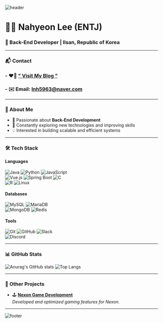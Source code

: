 ![header](https://capsule-render.vercel.app/api?type=soft&color=0:F7FBFC,50:A7C5EB,100:6A8EAE&height=60)


# 👩‍💻 Nahyeon Lee (ENTJ)  
### 🚀 Back-End Developer | Ilsan, Republic of Korea  

---

### 📬 Contact  
 ### - ❤️‍🔥 **[" Visit My Blog "](https://velog.io/@lnh03280)**  
 ### - ✉️ Email: lnh5963@naver.com  

---

### 🌟 About Me  
- 🎯 Passionate about **Back-End Development**  
- 🌱 Constantly exploring new technologies and improving skills  
- 💡 Interested in building scalable and efficient systems  

---

### 🛠️ Tech Stack  
#### **Languages**  
![Java](https://img.shields.io/badge/Java-%23ED8B00.svg?style=flat-square&logo=openjdk&logoColor=white)  ![Python](https://img.shields.io/badge/Python-%233776AB.svg?style=flat-square&logo=python&logoColor=white)  ![JavaScript](https://img.shields.io/badge/JavaScript-%23F7DF1E.svg?style=flat-square&logo=javascript&logoColor=black)  
![Vue.js](https://img.shields.io/badge/Vue.js-%234FC08D.svg?style=flat-square&logo=vue.js&logoColor=white)  ![Spring Boot](https://img.shields.io/badge/Spring%20Boot-%236DB33F.svg?style=flat-square&logo=springboot&logoColor=white)  ![C](https://img.shields.io/badge/C-%2300599C.svg?style=flat-square&logo=c&logoColor=white)  
![R](https://img.shields.io/badge/R-%23276DC3.svg?style=flat-square&logo=r&logoColor=white)  ![Linux](https://img.shields.io/badge/Linux-%23FCC624.svg?style=flat-square&logo=linux&logoColor=black)


#### **Databases**  
![MySQL](https://img.shields.io/badge/MySQL-%234479A1.svg?style=flat-square&logo=mysql&logoColor=white) 
![MariaDB](https://img.shields.io/badge/MariaDB-%23003545.svg?style=flat-square&logo=mariadb&logoColor=white)  
![MongoDB](https://img.shields.io/badge/MongoDB-%2347A248.svg?style=flat-square&logo=mongodb&logoColor=white) 
![Redis](https://img.shields.io/badge/Redis-%23DC382D.svg?style=flat-square&logo=redis&logoColor=white)  

#### **Tools**  
![Git](https://img.shields.io/badge/Git-%23F05032.svg?style=flat-square&logo=git&logoColor=white) 
![GitHub](https://img.shields.io/badge/GitHub-%23181717.svg?style=flat-square&logo=github&logoColor=white) 
![Slack](https://img.shields.io/badge/Slack-%234A154B.svg?style=flat-square&logo=slack&logoColor=white)  
![Discord](https://img.shields.io/badge/Discord-%235865F2.svg?style=flat-square&logo=discord&logoColor=white)


---

### 📊 GitHub Stats  
![Anurag's GitHub stats](https://github-readme-stats.vercel.app/api?username=sksmsdlskgus&hide_rank=true&show_icons=true&theme=radical) ![Top Langs](https://github-readme-stats.vercel.app/api/top-langs/?username=sksmsdlskgus&layout=compact&theme=radical)

---

### 🌟 Other Projects  
- 🕹️ **[Nexon Game Development](https://maplestoryworlds.nexon.com/ko/play/de75414104154cd2a37eb13cae3c11d7/comment)**  
  *Developed and optimized gaming features for Nexon.*  

---

![footer](https://capsule-render.vercel.app/api?type=soft&color=0:F7FBFC,50:A7C5EB,100:6A8EAE&height=60)
